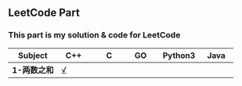## LeetCode Part

### This part is my solution & code for LeetCode
| Subject | &nbsp;&nbsp;C++&nbsp;&nbsp;&nbsp;   | &nbsp;&nbsp;&nbsp;&nbsp;&nbsp;C&nbsp;&nbsp;&nbsp;&nbsp; | &nbsp;&nbsp;&nbsp;GO&nbsp;&nbsp;&nbsp;&nbsp; | Python3 | &nbsp;&nbsp;Java&nbsp;&nbsp; |
| ---- | ---- | ---- | ---- | ---- | ---- |
| <b>1-两数之和</b> |[√](./1-两数之和/1-两数之和.cpp) | | | | |
